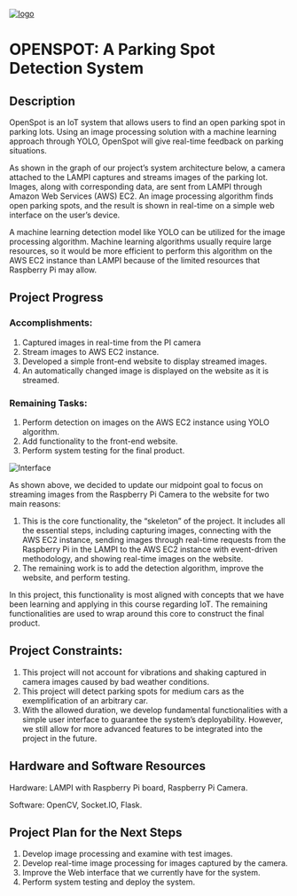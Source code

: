 [![logo](https://github.com/anhtu-pham/Parking-Spot-Detection-System/assets/80482507/bc1b2c64-1eb6-4a13-97fa-1d3123521899)](http://ec2-54-225-46-150.compute-1.amazonaws.com:8000/)

# OPENSPOT: A Parking Spot Detection System

## Description
OpenSpot is an IoT system that allows users to find an open parking spot in parking lots. Using an image processing solution with a machine learning approach through YOLO, OpenSpot will give real-time feedback on parking situations.

As shown in the graph of our project’s system architecture below, a camera attached to the LAMPI captures and streams images of the parking lot. Images, along with corresponding data, are sent from LAMPI through Amazon Web Services (AWS) EC2. An image processing algorithm finds open parking spots, and the result is shown in real-time on a simple web interface on the user’s device.

A machine learning detection model like YOLO can be utilized for the image processing algorithm. Machine learning algorithms usually require large resources, so it would be more efficient to perform this algorithm on the AWS EC2 instance than LAMPI because of the limited resources that Raspberry Pi may allow.


## Project Progress
### Accomplishments:
1. Captured images in real-time from the PI camera
2. Stream images to AWS EC2 instance.
3. Developed a simple front-end website to display streamed images.
4. An automatically changed image is displayed on the website as it is streamed.

### Remaining Tasks:
1. Perform detection on images on the AWS EC2 instance using YOLO algorithm.
2. Add functionality to the front-end website.
3. Perform system testing for the final product.

![Interface](https://github.com/anhtu-pham/Parking-Spot-Detection-System/assets/80482507/e1c6f5e8-dabc-4c22-a5a5-a8023193c4e0)


As shown above, we decided to update our midpoint goal to focus on streaming images from the Raspberry Pi Camera to the website for two main reasons:
1. This is the core functionality, the “skeleton” of the project. It includes all the essential steps, including capturing images, connecting with the AWS EC2 instance, sending images through real-time requests from the Raspberry Pi in the LAMPI to the AWS EC2 instance with event-driven methodology, and showing real-time images on the website.
2. The remaining work is to add the detection algorithm, improve the website, and perform testing.

In this project, this functionality is most aligned with concepts that we have been learning and applying in this course regarding IoT. The remaining functionalities are used to wrap around this core to construct the final product.

## Project Constraints:
1. This project will not account for vibrations and shaking captured in camera images caused by bad weather conditions.
2. This project will detect parking spots for medium cars as the exemplification of an arbitrary car.
3. With the allowed duration, we develop fundamental functionalities with a simple user interface to guarantee the system’s deployability. However, we still allow for more advanced features to be integrated into the project in the future.


## Hardware and Software Resources
Hardware: LAMPI with Raspberry Pi board, Raspberry Pi Camera.

Software: OpenCV, Socket.IO, Flask.

## Project Plan for the Next Steps
1. Develop image processing and examine with test images.
2. Develop real-time image processing for images captured by the camera.
3. Improve the Web interface that we currently have for the system.
4. Perform system testing and deploy the system.

